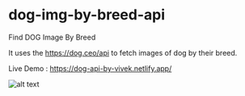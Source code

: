 # dog-img-by-breed-api
Find DOG Image By Breed

It uses the https://dog.ceo/api to fetch images of dog by their breed.

Live Demo : https://dog-api-by-vivek.netlify.app/

![alt text](https://i.postimg.cc/h4XxTD0n/image.png)
